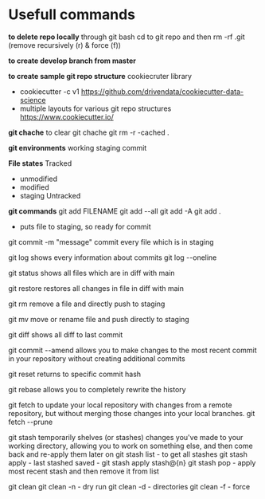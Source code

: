 # Usefull commands
**to delete repo locally**
through git bash cd to git repo and then
rm -rf .git (remove recursively (r) & force (f))

**to create develop branch from master**

**to create sample git repo structure**
cookiecruter library
- cookiecutter -c v1 https://github.com/drivendata/cookiecutter-data-science
- multiple layouts for various git repo structures
https://www.cookiecutter.io/

**git chache**
to clear git chache
git rm -r -cached .

**git environments**
working
staging
commit

**File states**
Tracked
- unmodified
- modified
- staging
Untracked

**git commands**
git add FILENAME
git add --all
git add -A
git add .
- puts file to staging, so ready for commit

git commit -m "message"
commit every file which is in staging

git log
shows every information about commits
git log --oneline

git status
shows all files which are in diff with main

git restore
restores all changes in file in diff with main

git rm
remove a file and directly push to staging

git mv
move or rename file and push directly to staging

git diff
shows all diff to last commit

git commit --amend
allows you to make changes to the most recent commit in your repository without creating additional commits

git reset
returns to specific commit hash

git rebase
allows you to completely rewrite the history

git fetch
to update your local repository with changes from a remote repository, 
but without merging those changes into your local branches.
git fetch --prune

git stash
temporarily shelves (or stashes) changes you've made to your working directory, allowing you to work on something else, and then come back and re-apply them later on
git stash list - to get all stashes
git stash apply - last stashed saved - git stash apply stash@{n}
git stash pop - apply most recent stash and then remove it from list

git clean
git clean -n - dry run
git clean -d - directories
git clean -f - force

